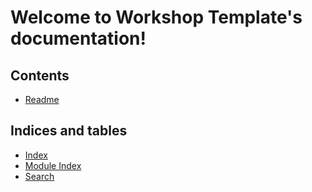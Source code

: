 # Welcome to Workshop Template's documentation!

## Contents

- [Readme](readme.md)

## Indices and tables

- [Index](genindex)
- [Module Index](modindex)
- [Search](search)
